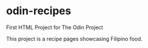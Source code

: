 # odin-recipes

First HTML Project for The Odin Project

This project is a recipe pages showcasing Filipino food.